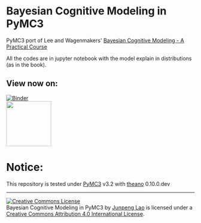 # Bayesian Cognitive Modeling in PyMC3
PyMC3 port of Lee and Wagenmakers' [Bayesian Cognitive Modeling - A Practical Course](http://bayesmodels.com)

All the codes are in jupyter notebook with the model explain in distributions (as in the book).

## View now on: 
[![Binder](https://mybinder.org/badge.svg)](https://mybinder.org/v2/gh/pymc-devs/resources/master?filepath=BCM)  
[<img src="http://nbviewer.jupyter.org/static/img/nav_logo.svg" width=120>](http://nbviewer.jupyter.org/github/pymc-devs/resources/blob/master/BCM/index.ipynb)  
  
# Notice: 
This repository is tested under [PyMC3](https://github.com/pymc-devs/pymc3) v3.2 with [theano](https://github.com/Theano/Theano) 0.10.0.dev

---

<a rel="license" href="http://creativecommons.org/licenses/by/4.0/"><img alt="Creative Commons License" style="border-width:0" src="https://i.creativecommons.org/l/by/4.0/88x31.png" /></a><br /><span>Bayesian Cognitive Modeling in PyMC3</span> by <a xmlns:cc="http://creativecommons.org/ns#" href="https://github.com/junpenglao/" property="cc:attributionName" rel="cc:attributionURL">Junpeng Lao</a> is licensed under a <a rel="license" href="http://creativecommons.org/licenses/by/4.0/">Creative Commons Attribution 4.0 International License</a>.
